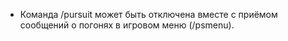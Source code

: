 - Команда /pursuit может быть отключена вместе с приёмом сообщений о погонях в игровом меню (/psmenu).
